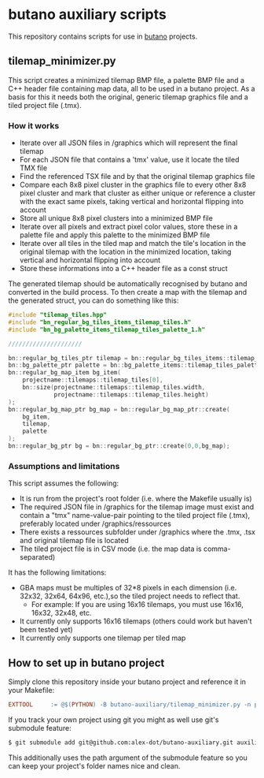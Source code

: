 # butano auxiliary scripts

This repository contains scripts for use in [butano](https://github.com/GValiente/butano) projects.

## tilemap_minimizer.py

This script creates a minimized tilemap BMP file, a palette BMP file and a C++ header file containing map data, all to be used in a butano project. As a basis for this it needs both the original, generic tilemap graphics file and a tiled project file (.tmx). 

### How it works

- Iterate over all JSON files in /graphics which will represent the final tilemap
- For each JSON file that contains a 'tmx' value, use it locate the tiled TMX file
- Find the referenced TSX file and by that the original tilemap graphics file
- Compare each 8x8 pixel cluster in the graphics file to every other 8x8 pixel cluster and mark that cluster as either unique or reference a cluster with the exact same pixels, taking vertical and horizontal flipping into account
- Store all unique 8x8 pixel clusters into a minimized BMP file
- Iterate over all pixels and extract pixel color values, store these in a palette file and apply this palette to the minimized BMP file
- Iterate over all tiles in the tiled map and match the tile's location in the original tilemap with the location in the minimized location, taking vertical and horizontal flipping into account
- Store these informations into a C++ header file as a const struct

The generated tilemap should be automatically recognised by butano and converted in the build process. To then create a map with the tilemap and the generated struct, you can do something like this:

```C++
#include "tilemap_tiles.hpp"
#include "bn_regular_bg_tiles_items_tilemap_tiles.h"
#include "bn_bg_palette_items_tilemap_tiles_palette_1.h"

/////////////////////

bn::regular_bg_tiles_ptr tilemap = bn::regular_bg_tiles_items::tilemap_tiles.create_tiles();
bn::bg_palette_ptr palette = bn::bg_palette_items::tilemap_tiles_palette_1.create_palette();
bn::regular_bg_map_item bg_item(
    projectname::tilemaps::tilemap_tiles[0],
    bn::size(projectname::tilemaps::tilemap_tiles.width, 
             projectname::tilemaps::tilemap_tiles.height)
);
bn::regular_bg_map_ptr bg_map = bn::regular_bg_map_ptr::create(
    bg_item,
    tilemap,
    palette
);
bn::regular_bg_ptr bg = bn::regular_bg_ptr::create(0,0,bg_map);
```

### Assumptions and limitations

This script assumes the following:

- It is run from the project's root folder (i.e. where the Makefile usually is)
- The required JSON file in /graphics for the tilemap image must exist and contain a "tmx" name-value-pair pointing to the tiled project file (.tmx), preferably located under /graphics/ressources
- There exists a ressources subfolder under /graphics where the .tmx, .tsx and original tilemap file is located
- The tiled project file is in CSV mode (i.e. the map data is comma-separated)

It has the following limitations:

- GBA maps must be multiples of 32\*8 pixels in each dimension (i.e. 32x32, 32x64, 64x96, etc.),so the tiled project needs to reflect that.
  - For example: If you are using 16x16 tilemaps, you must use 16x16, 16x32, 32x48, etc.
- It currently only supports 16x16 tilemaps (others could work but haven't been tested yet)
- It currently only supports one tilemap per tiled map

## How to set up in butano project

Simply clone this repository inside your butano project and reference it in your Makefile:

```Makefile
EXTTOOL     := @$(PYTHON) -B butano-auxiliary/tilemap_minimizer.py -n projectname
```

If you track your own project using git you might as well use git's submodule feature:

```Bash
$ git submodule add git@github.com:alex-dot/butano-auxiliary.git auxiliary
```

This additionally uses the path argument of the submodule feature so you can keep your project's folder names nice and clean. 